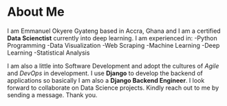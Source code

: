 # About Me
I am Emmanuel Okyere Gyateng based in Accra, Ghana and I am a certified **Data Scienctist** currently into deep learning. I am experienced in:
-Python Programming
-Data Visualization
-Web Scraping
-Machine Learning
-Deep Learning
-Statistical Analysis

I am also a little into Software Development and adopt the cultures of *Agile* and *DevOps* in development. I use **Django** to develop the backend of applications so basically I am also a **Django Backend Engineer**.
I look forward to collaborate on Data Science projects. Kindly reach out to me by sending a message. Thank you.

<!---
Emmanuel-Okyere/Emmanuel-Okyere is a ✨ special ✨ repository because its `README.md` (this file) appears on your GitHub profile.
You can click the Preview link to take a look at your changes.
--->
